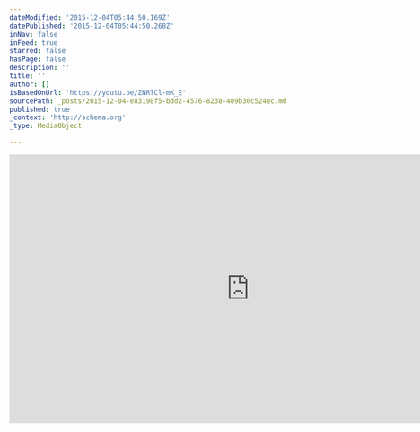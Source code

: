 ```yaml
---
dateModified: '2015-12-04T05:44:50.169Z'
datePublished: '2015-12-04T05:44:50.268Z'
inNav: false
inFeed: true
starred: false
hasPage: false
description: ''
title: ''
author: []
isBasedOnUrl: 'https://youtu.be/ZNRTCl-mK_E'
sourcePath: _posts/2015-12-04-e83198f5-bdd2-4576-8238-409b30c524ec.md
published: true
_context: 'http://schema.org'
_type: MediaObject

---
```

<iframe src="https://cdn.embedly.com/widgets/media.html?src=https%3A%2F%2Fwww.youtube.com%2Fembed%2FZNRTCl-mK_E%3Ffeature%3Doembed&amp;url=https%3A%2F%2Fwww.youtube.com%2Fwatch%3Fv%3DZNRTCl-mK_E%26feature%3Dyoutu.be&amp;image=https%3A%2F%2Fi.ytimg.com%2Fvi%2FZNRTCl-mK_E%2Fhqdefault.jpg&amp;key=b7d04c9b404c499eba89ee7072e1c4f7&amp;type=text%2Fhtml&amp;schema=youtube" width="854" height="480" scrolling="no" frameborder="0" allowfullscreen="allowfullscreen" style=""></iframe>